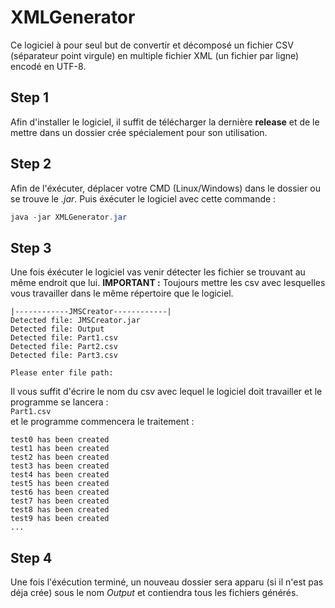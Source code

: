 # XMLGenerator
Ce logiciel à pour seul but de convertir et décomposé un fichier CSV (séparateur point virgule) en multiple fichier XML (un fichier par ligne) encodé en UTF-8.

## Step 1
Afin d'installer le logiciel, il suffit de télécharger la dernière **release** et de le mettre dans un dossier crée spécialement pour son utilisation.

## Step 2
Afin de l'éxécuter, déplacer votre CMD (Linux/Windows) dans le dossier ou se trouve le *.jar*. Puis éxécuter le logiciel avec cette commande :
```java
java -jar XMLGenerator.jar
```

## Step 3
Une fois éxécuter le logiciel vas venir détecter les fichier se trouvant au même endroit que lui.
**IMPORTANT :** Toujours mettre les csv avec lesquelles vous travailler dans le même répertoire que le logiciel.
```
|------------JMSCreator------------|
Detected file: JMSCreator.jar
Detected file: Output
Detected file: Part1.csv
Detected file: Part2.csv
Detected file: Part3.csv

Please enter file path:
```

Il vous suffit d'écrire le nom du csv avec lequel le logiciel doit travailler et le programme se lancera :  
```Part1.csv```  
et le programme commencera le traitement :
```
test0 has been created
test1 has been created
test2 has been created
test3 has been created
test4 has been created
test5 has been created
test6 has been created
test7 has been created
test8 has been created
test9 has been created
...
```

## Step 4
Une fois l'éxécution terminé, un nouveau dossier sera apparu (si il n'est pas déja crée) sous le nom *Output* et contiendra tous les fichiers générés.
